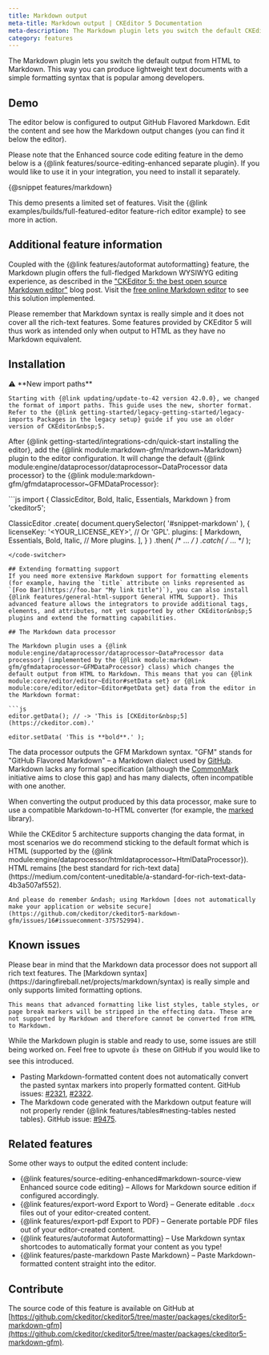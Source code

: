```yaml
---
title: Markdown output
meta-title: Markdown output | CKEditor 5 Documentation
meta-description: The Markdown plugin lets you switch the default CKEditor 5 output from HTML to Markdown.
category: features
---
```


The Markdown plugin lets you switch the default output from HTML to Markdown. This way you can produce lightweight text documents with a simple formatting syntax that is popular among developers.

## Demo

The editor below is configured to output GitHub Flavored Markdown. Edit the content and see how the Markdown output changes (you can find it below the editor).

<info-box info>
	Please note that the Enhanced source code editing feature in the demo below is a {@link features/source-editing-enhanced separate plugin}. If you would like to use it in your integration, you need to install it separately.
</info-box>

{@snippet features/markdown}

<info-box info>
	This demo presents a limited set of features. Visit the {@link examples/builds/full-featured-editor feature-rich editor example} to see more in action.
</info-box>

## Additional feature information

 Coupled with the {@link features/autoformat autoformatting} feature, the Markdown plugin offers the full-fledged Markdown WYSIWYG editing experience, as described in the ["CKEditor&nbsp;5: the best open source Markdown editor"](https://ckeditor.com/blog/CKEditor-5-the-best-open-source-Markdown-editor/) blog post. Visit the [free online Markdown editor](https://onlinemarkdowneditor.dev/) to see this solution implemented.

Please remember that Markdown syntax is really simple and it does not cover all the rich-text features. Some features provided by CKEditor&nbsp;5 will thus work as intended only when output to HTML as they have no Markdown equivalent.

## Installation

<info-box info>
	⚠️ **New import paths**

	Starting with {@link updating/update-to-42 version 42.0.0}, we changed the format of import paths. This guide uses the new, shorter format. Refer to the {@link getting-started/legacy-getting-started/legacy-imports Packages in the legacy setup} guide if you use an older version of CKEditor&nbsp;5.
</info-box>

After {@link getting-started/integrations-cdn/quick-start installing the editor}, add the {@link module:markdown-gfm/markdown~Markdown} plugin to the editor configuration. It will change the default {@link module:engine/dataprocessor/dataprocessor~DataProcessor data processor} to the {@link module:markdown-gfm/gfmdataprocessor~GFMDataProcessor}:

<code-switcher>
```js
import { ClassicEditor, Bold, Italic, Essentials, Markdown } from 'ckeditor5';

ClassicEditor
	.create( document.querySelector( '#snippet-markdown' ), {
		licenseKey: '<YOUR_LICENSE_KEY>', // Or 'GPL'.
		plugins: [
			Markdown,
			Essentials,
			Bold,
			Italic,
			// More plugins.
		],
	} )
	.then( /* ... */ )
	.catch( /* ... */ );

```
</code-switcher>

## Extending formatting support
If you need more extensive Markdown support for formatting elements (for example, having the `title` attribute on links represented as `[Foo Bar](https://foo.bar "My link title")`), you can also install {@link features/general-html-support General HTML Support}. This advanced feature allows the integrators to provide additional tags, elements, and attributes, not yet supported by other CKEditor&nbsp;5 plugins and extend the formatting capabilities.

## The Markdown data processor

The Markdown plugin uses a {@link module:engine/dataprocessor/dataprocessor~DataProcessor data processor} (implemented by the {@link module:markdown-gfm/gfmdataprocessor~GFMDataProcessor} class) which changes the default output from HTML to Markdown. This means that you can {@link module:core/editor/editor~Editor#setData set} or {@link module:core/editor/editor~Editor#getData get} data from the editor in the Markdown format:

```js
editor.getData(); // -> 'This is [CKEditor&nbsp;5](https://ckeditor.com).'

editor.setData( 'This is **bold**.' );
```

The data processor outputs the GFM Markdown syntax. "GFM" stands for "GitHub Flavored Markdown" &ndash; a Markdown dialect used by [GitHub](https://github.com). Markdown lacks any formal specification (although the [CommonMark](https://commonmark.org/) initiative aims to close this gap) and has many dialects, often incompatible with one another.

When converting the output produced by this data processor, make sure to use a compatible Markdown-to-HTML converter (for example, the [marked](https://www.npmjs.com/package/marked) library).

<info-box info>
	While the CKEditor&nbsp;5 architecture supports changing the data format, in most scenarios we do recommend sticking to the default format which is HTML (supported by the {@link module:engine/dataprocessor/htmldataprocessor~HtmlDataProcessor}). HTML remains [the best standard for rich-text data](https://medium.com/content-uneditable/a-standard-for-rich-text-data-4b3a507af552).

	And please do remember &ndash; using Markdown [does not automatically make your application or website secure](https://github.com/ckeditor/ckeditor5-markdown-gfm/issues/16#issuecomment-375752994).
</info-box>

## Known issues

<info-box info>
	Please bear in mind that the Markdown data processor does not support all rich text features. The [Markdown syntax](https://daringfireball.net/projects/markdown/syntax) is really simple and only supports limited formatting options.

	This means that advanced formatting like list styles, table styles, or page break markers will be stripped in the effecting data. These are not supported by Markdown and therefore cannot be converted from HTML to Markdown.
</info-box>

While the Markdown plugin is stable and ready to use, some issues are still being worked on. Feel free to upvote 👍&nbsp; these on GitHub if you would like to see this introduced.

* Pasting Markdown-formatted content does not automatically convert the pasted syntax markers into properly formatted content. GitHub issues: [#2321](https://github.com/ckeditor/ckeditor5/issues/2321), [#2322](https://github.com/ckeditor/ckeditor5/issues/2322).
* The Markdown code generated with the Markdown output feature will not properly render {@link features/tables#nesting-tables nested tables}. GitHub issue: [#9475](https://github.com/ckeditor/ckeditor5/issues/9475).

## Related features

Some other ways to output the edited content include:

* {@link features/source-editing-enhanced#markdown-source-view Enhanced source code editing} &ndash; Allows for Markdown source edition if configured accordingly.
* {@link features/export-word Export to Word} &ndash; Generate editable `.docx` files out of your editor-created content.
* {@link features/export-pdf Export to PDF} &ndash; Generate portable PDF files out of your editor-created content.
* {@link features/autoformat Autoformatting} &ndash; Use Markdown syntax shortcodes to automatically format your content as you type!
* {@link features/paste-markdown Paste Markdown} &ndash; Paste Markdown-formatted content straight into the editor.

## Contribute

The source code of this feature is available on GitHub at [https://github.com/ckeditor/ckeditor5/tree/master/packages/ckeditor5-markdown-gfm](https://github.com/ckeditor/ckeditor5/tree/master/packages/ckeditor5-markdown-gfm).
